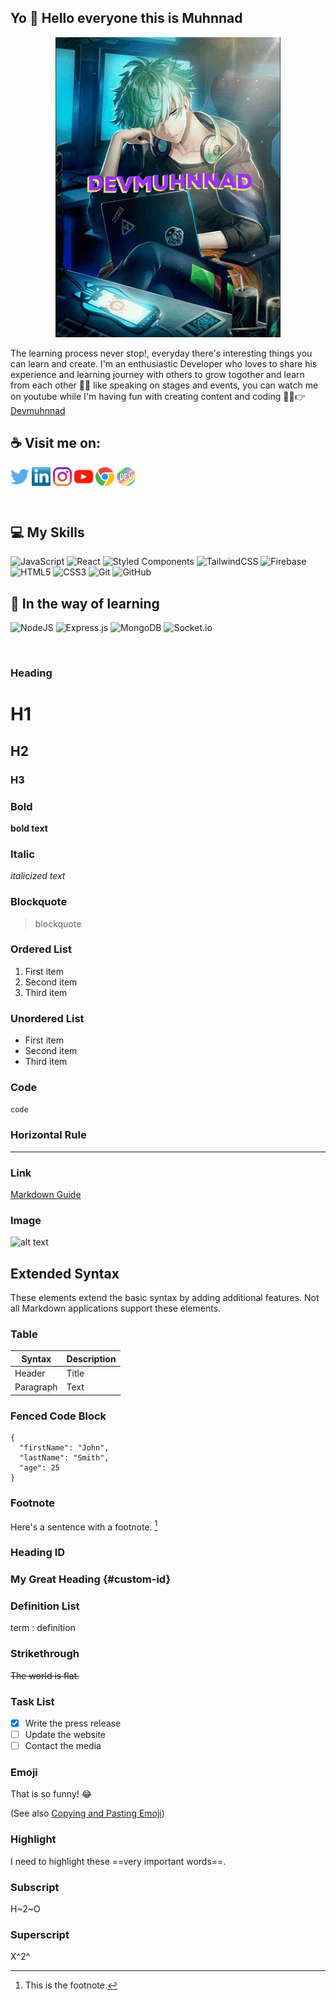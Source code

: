 ## Yo 👋 Hello everyone this is Muhnnad

<p align="center">
  <img src="https://github.com/devmuhnnad/devmuhnnad/blob/main/devgif.gif" alt="gif devmuhnnad" />
</p>

The learning process never stop!, everyday there's interesting things you can learn and create.
I'm an enthusiastic Developer who loves to share his experience and learning journey with others to grow togother and learn from each other 🌠💜 like speaking on stages and events, you can watch me on youtube while I'm having fun with creating content and coding 👨‍💻👉 [Devmuhnnad](https://www.youtube.com/channel/UCfP8vqQZJILAfQp4WEGozzg)

## ☕ Visit me on:

<p align="left">
<a  href="https://twitter.com/devmuhnnad" target="blank"><img align="center" src="https://github.com/devmuhnnad/devmuhnnad/blob/main/socials/twitter%20(2).png" alt="" height="30" /></a>
<a href="https://www.linkedin.com/in/devmuhnnad/" target="blank"><img align="center" src="https://github.com/devmuhnnad/devmuhnnad/blob/main/socials/transparent-Linkedin-logo-icon.png" alt="" height="30" /></a>
<a href="https://www.instagram.com/devmuhnnad/" target="blank"><img align="center" src="https://github.com/devmuhnnad/devmuhnnad/blob/main/socials/instagram.png" alt="" height="30" /></a>
<a href="https://www.youtube.com/channel/UCfP8vqQZJILAfQp4WEGozzg" target="blank"><img align="center" src="https://github.com/devmuhnnad/devmuhnnad/blob/main/socials/youtube.png" alt="" height="30" /></a>
<a href="https://muhnnad.me" target="blank"><img align="center" src="https://github.com/devmuhnnad/devmuhnnad/blob/main/socials/chrome.png" alt="" height="30" /></a>
<a href="https://dev.to/devmuhnnad" target="blank"><img align="center" src="https://github.com/devmuhnnad/devmuhnnad/blob/main/socials/devto.png" alt="" height="30" /></a>
<a href="http://discordapp.com/users/819686854990233681" target="blank"><img align="center" src="https://www.freepnglogos.com/uploads/discord-logo-png/discord-will-provide-official-verification-esports-team-4.png" alt="" height="30" /></a>
</p>

<br/>

## 💻 My Skills

![JavaScript](https://img.shields.io/badge/javascript-%23323330.svg?style=for-the-badge&logo=javascript&logoColor=%23F7DF1E)
![React](https://img.shields.io/badge/react-%2320232a.svg?style=for-the-badge&logo=react&logoColor=%2361DAFB)
![Styled Components](https://img.shields.io/badge/styled--components-DB7093?style=for-the-badge&logo=styled-components&logoColor=white)
![TailwindCSS](https://img.shields.io/badge/tailwindcss-%2338B2AC.svg?style=for-the-badge&logo=tailwind-css&logoColor=white)
![Firebase](https://img.shields.io/badge/firebase-%23039BE5.svg?style=for-the-badge&logo=firebase)
![HTML5](https://img.shields.io/badge/html5-%23E34F26.svg?style=for-the-badge&logo=html5&logoColor=white)
![CSS3](https://img.shields.io/badge/css3-%231572B6.svg?style=for-the-badge&logo=css3&logoColor=white)
![Git](https://img.shields.io/badge/git-%23F05033.svg?style=for-the-badge&logo=git&logoColor=white)
![GitHub](https://img.shields.io/badge/github-%23121011.svg?style=for-the-badge&logo=github&logoColor=white)
<br/>

## 💜 In the way of learning

![NodeJS](https://img.shields.io/badge/node.js-6DA55F?style=for-the-badge&logo=node.js&logoColor=white)
![Express.js](https://img.shields.io/badge/express.js-%23404d59.svg?style=for-the-badge&logo=express&logoColor=%2361DAFB)
![MongoDB](https://img.shields.io/badge/MongoDB-%234ea94b.svg?style=for-the-badge&logo=mongodb&logoColor=white)
![Socket.io](https://img.shields.io/badge/Socket.io-black?style=for-the-badge&logo=socket.io&badgeColor=010101)

<br/>

### Heading

# H1

## H2

### H3

### Bold

**bold text**

### Italic

_italicized text_

### Blockquote

> blockquote

### Ordered List

1. First item
2. Second item
3. Third item

### Unordered List

- First item
- Second item
- Third item

### Code

`code`

### Horizontal Rule

---

### Link

[Markdown Guide](https://www.markdownguide.org)

### Image

![alt text](https://www.markdownguide.org/assets/images/tux.png)

## Extended Syntax

These elements extend the basic syntax by adding additional features. Not all Markdown applications support these elements.

### Table

| Syntax    | Description |
| --------- | ----------- |
| Header    | Title       |
| Paragraph | Text        |

### Fenced Code Block

```
{
  "firstName": "John",
  "lastName": "Smith",
  "age": 25
}
```

### Footnote

Here's a sentence with a footnote. [^1]

[^1]: This is the footnote.

### Heading ID

### My Great Heading {#custom-id}

### Definition List

term
: definition

### Strikethrough

~~The world is flat.~~

### Task List

- [x] Write the press release
- [ ] Update the website
- [ ] Contact the media

### Emoji

That is so funny! :joy:

(See also [Copying and Pasting Emoji](https://www.markdownguide.org/extended-syntax/#copying-and-pasting-emoji))

### Highlight

I need to highlight these ==very important words==.

### Subscript

H~2~O

### Superscript

X^2^
